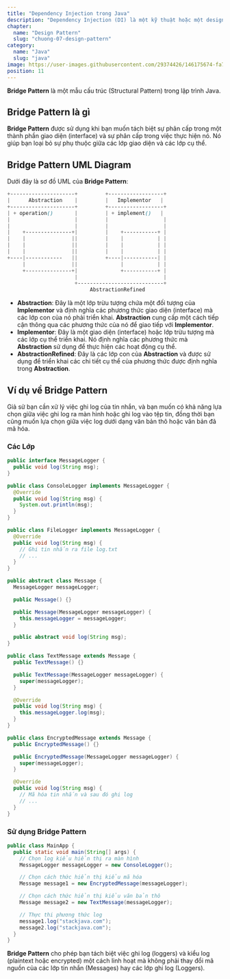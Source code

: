 ```yaml
---
title: "Dependency Injection trong Java"
description: "Dependency Injection (DI) là một kỹ thuật hoặc một design pattern trong lập trình, giúp quản lý các phụ thuộc (dependencies) trong một ứng dụng một cách linh hoạt và dễ quản lý. "
chapter:
  name: "Design Pattern"
  slug: "chuong-07-design-pattern"
category:
  name: "Java"
  slug: "java"
image: https://user-images.githubusercontent.com/29374426/146175674-fa7e09f7-4e42-485e-a2b5-8c664601b203.png
position: 11
---
```


**Bridge Pattern** là một mẫu cấu trúc (Structural Pattern) trong lập trình Java.

## Bridge Pattern là gì

**Bridge Pattern** được sử dụng khi bạn muốn tách biệt sự phân cấp trong một thành phần giao diện (interface) và sự phân cấp trong việc thực hiện nó. Nó giúp bạn loại bỏ sự phụ thuộc giữa các lớp giao diện và các lớp cụ thể.

## Bridge Pattern UML Diagram

Dưới đây là sơ đồ UML của **Bridge Pattern**:

```scss
+---------------------+         +------------------+
|      Abstraction    |         |   Implementor   |
+---------------------+         +------------------+
| + operation()       |         | + implement()   |
|                     |         |                  |
|                     |         |                  |
|    +---------------+|         |    +-----------+ |
|    |               ||         |    |           | |
|    |               ||         |    |           | |
|    |               ||         |    |           | |
+----|------------   ||         +----|-----------| |
     |               ||              |           | |
     +---------------+|              +-----------+ |
                      |                            |
                      +----------------------------+
                           AbstractionRefined
```

- **Abstraction**: Đây là một lớp trừu tượng chứa một đối tượng của **Implementor** và định nghĩa các phương thức giao diện (interface) mà các lớp con của nó phải triển khai. **Abstraction** cung cấp một cách tiếp cận thông qua các phương thức của nó để giao tiếp với **Implementor**.
- **Implementor**: Đây là một giao diện (interface) hoặc lớp trừu tượng mà các lớp cụ thể triển khai. Nó định nghĩa các phương thức mà **Abstraction** sử dụng để thực hiện các hoạt động cụ thể.
- **AbstractionRefined**: Đây là các lớp con của **Abstraction** và được sử dụng để triển khai các chi tiết cụ thể của phương thức được định nghĩa trong **Abstraction**.

## Ví dụ về Bridge Pattern

Giả sử bạn cần xử lý việc ghi log của tin nhắn, và bạn muốn có khả năng lựa chọn giữa việc ghi log ra màn hình hoặc ghi log vào tệp tin, đồng thời bạn cũng muốn lựa chọn giữa việc log dưới dạng văn bản thô hoặc văn bản đã mã hóa.

### Các Lớp

```java
public interface MessageLogger {
  public void log(String msg);
}

public class ConsoleLogger implements MessageLogger {
  @Override
  public void log(String msg) {
    System.out.println(msg);
  }
}

public class FileLogger implements MessageLogger {
  @Override
  public void log(String msg) {
    // Ghi tin nhắn ra file log.txt
    // ...
  }
}

public abstract class Message {
  MessageLogger messageLogger;

  public Message() {}

  public Message(MessageLogger messageLogger) {
    this.messageLogger = messageLogger;
  }

  public abstract void log(String msg);
}

public class TextMessage extends Message {
  public TextMessage() {}

  public TextMessage(MessageLogger messageLogger) {
    super(messageLogger);
  }

  @Override
  public void log(String msg) {
    this.messageLogger.log(msg);
  }
}

public class EncryptedMessage extends Message {
  public EncryptedMessage() {}

  public EncryptedMessage(MessageLogger messageLogger) {
    super(messageLogger);
  }

  @Override
  public void log(String msg) {
    // Mã hóa tin nhắn và sau đó ghi log
    // ...
  }
}
```

### Sử dụng Bridge Pattern

```java
public class MainApp {
  public static void main(String[] args) {
    // Chọn log kiểu hiển thị ra màn hình
    MessageLogger messageLogger = new ConsoleLogger();

    // Chọn cách thức hiển thị kiểu mã hóa
    Message message1 = new EncryptedMessage(messageLogger);

    // Chọn cách thức hiển thị kiểu văn bản thô
    Message message2 = new TextMessage(messageLogger);

    // Thực thi phương thức log
    message1.log("stackjava.com");
    message2.log("stackjava.com");
  }
}
```

**Bridge Pattern** cho phép bạn tách biệt việc ghi log (loggers) và kiểu log (plaintext hoặc encrypted) một cách linh hoạt mà không phải thay đổi mã nguồn của các lớp tin nhắn (Messages) hay các lớp ghi log (Loggers).
